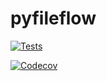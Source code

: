 # pyfileflow

[![Tests](https://github.com/Zu1p0/pyfileflow/actions/workflows/tests.yml/badge.svg)](https://github.com/Zu1p0/pyfileflow/actions/workflows/tests.yml)

[![Codecov](https://codecov.io/gh/Zu1p0/hypermodern-python/branch/master/graph/badge.svg)](https://codecov.io/gh/Zu1p0/hypermodern-python)
